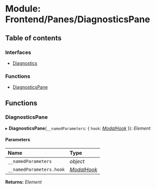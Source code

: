# Module: Frontend/Panes/DiagnosticsPane

## Table of contents

### Interfaces

- [Diagnostics](../interfaces/frontend_panes_diagnosticspane.diagnostics.md)

### Functions

- [DiagnosticsPane](frontend_panes_diagnosticspane.md#diagnosticspane)

## Functions

### DiagnosticsPane

▸ **DiagnosticsPane**(`__namedParameters`: { `hook`: [_ModalHook_](frontend_views_modalpane.md#modalhook) }): _Element_

#### Parameters

| Name                     | Type                                                 |
| :----------------------- | :--------------------------------------------------- |
| `__namedParameters`      | _object_                                             |
| `__namedParameters.hook` | [_ModalHook_](frontend_views_modalpane.md#modalhook) |

**Returns:** _Element_
